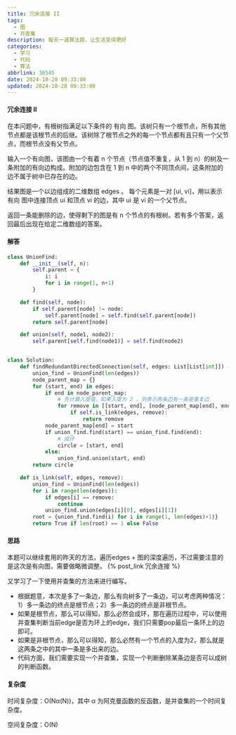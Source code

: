 ```yaml
---
title: 冗余连接 II
tags:
  - 图
  - 并查集
description: 每天一道算法题，让生活变得更好
categories:
  - 学习
  - 代码
  - 算法
abbrlink: 38545
date: 2024-10-28 09:33:00
updated: 2024-10-28 09:33:00
---
```


#### 冗余连接 II

在本问题中，有根树指满足以下条件的 有向 图。该树只有一个根节点，所有其他节点都是该根节点的后继。该树除了根节点之外的每一个节点都有且只有一个父节点，而根节点没有父节点。

输入一个有向图，该图由一个有着 n 个节点（节点值不重复，从 1 到 n）的树及一条附加的有向边构成。附加的边包含在 1 到 n 中的两个不同顶点间，这条附加的边不属于树中已存在的边。

结果图是一个以边组成的二维数组 edges 。 每个元素是一对 [ui, vi]，用以表示 有向 图中连接顶点 ui 和顶点 vi 的边，其中 ui 是 vi 的一个父节点。

返回一条能删除的边，使得剩下的图是有 n 个节点的有根树。若有多个答案，返回最后出现在给定二维数组的答案。

#### 解答

```python
class UnionFind:
    def __init__(self, n):
        self.parent = {
            i: i
            for i in range(1, n+1)
        }

    def find(self, node):
        if self.parent[node] != node:
            self.parent[node] = self.find(self.parent[node])
        return self.parent[node]

    def union(self, node1, node2):
        self.parent[self.find(node1)] = self.find(node2)


class Solution:
    def findRedundantDirectedConnection(self, edges: List[List[int]]) -> List[int]:
        union_find = UnionFind(len(edges))
        node_parent_map = {}
        for (start, end) in edges:
            if end in node_parent_map:
                # 先计算入度值，如果入度为 2 ，则表示两条边有一条是重复边
                for remove in [[start, end], [node_parent_map[end], end]]:
                    if self.is_link(edges, remove):
                        return remove
            node_parent_map[end] = start
            if union_find.find(start) == union_find.find(end):
                # 成环
                circle = [start, end]
            else:
                union_find.union(start, end)
        return circle

    def is_link(self, edges, remove):
        union_find = UnionFind(len(edges))
        for i in range(len(edges)):
            if edges[i] == remove:
                continue
            union_find.union(edges[i][0], edges[i][1])
        root = {union_find.find(i) for i in range(1, len(edges)+1)}
        return True if len(root) == 1 else False
```

#### 思路

本题可以继续套用的昨天的方法，遍历edges + 图的深度遍历，不过需要注意的是这次是有向图，需要做略微调整。
{% post_link 冗余连接 %}

又学习了一下使用并查集的方法来进行编写。
- 根据题意，本次是多了一条边，那么有向树多了一条边，可以考虑两种情况：1）多一条边的终点是根节点；2）多一条边的终点是非根节点。
- 如果是根节点，那么可以得知，那么必然会成环，那在遍历过程中，可以使用并查集判断当前edge是否为环上的edge，我们只需要pop最后一条环上的边即可。
- 如果是非根节点，那么可以得知，那么必然有一个节点的入度为2，那么就是这两条之中的其中一条是多出来的边。
- 代码方面，我们需要实现一个并查集，实现一个判断删除某条边是否可以成树的判断函数。

#### 复杂度

时间复杂度：O(Nα(N))，其中 α 为阿克曼函数的反函数，是并查集的一个时间复杂度。

空间复杂度：O(N)
